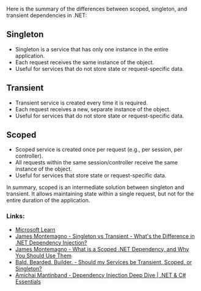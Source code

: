 Here is the summary of the differences between scoped, singleton, and transient dependencies in .NET:

## Singleton
   - Singleton is a service that has only one instance in the entire application.
   - Each request receives the same instance of the object.
   - Useful for services that do not store state or request-specific data.

## Transient
   - Transient service is created every time it is required.
   - Each request receives a new, separate instance of the object.
   - Useful for services that do not store state or request-specific data.

## Scoped
   - Scoped service is created once per request (e.g., per session, per controller).
   - All requests within the same session/controller receive the same instance of the object.
   - Useful for services that store state or request-specific data.

In summary, scoped is an intermediate solution between singleton and transient. It allows maintaining state within a single request, but not for the entire duration of the application.

### Links:
- [Microsoft Learn](https://learn.microsoft.com/en-us/dotnet/core/extensions/dependency-injection)
- [James Montemagno - Singleton vs Transient - What's the Difference in .NET Dependency Injection?](https://youtu.be/oC5zpEbwViE)
- [James Montemagno - What is a Scoped .NET Dependency, and Why You Should Use Them](https://youtu.be/HMN26wQ8J54)
- [Bald. Bearded. Builder. - Should my Services be Transient, Scoped, or Singleton?](https://youtu.be/ToFqISWq4is)
- [Amichai Mantinband - Dependency Injection Deep Dive | .NET & C# Essentials
](https://youtu.be/yjUCKSKCQxg)